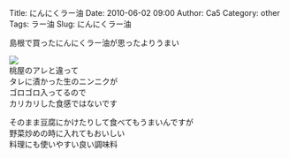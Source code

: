 Title: にんにくラー油
Date: 2010-06-02 09:00
Author: Ca5
Category: other
Tags: ラー油
Slug: にんにくラー油

島根で買ったにんにくラー油が思ったよりうまい

[![](http://farm5.static.flickr.com/4055/4654665100_c5513edf86_m.jpg)](http://www.flickr.com/photos/46200029@N06/4654665100/)  
桃屋のアレと違って  
タレに漬かった生のニンニクが  
ゴロゴロ入ってるので  
カリカリした食感ではないです

そのまま豆腐にかけたりして食べてもうまいんですが  
野菜炒めの時に入れてもおいしい  
料理にも使いやすい良い調味料  

